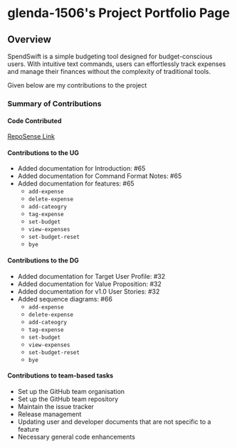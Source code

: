 # glenda-1506's Project Portfolio Page

## Overview
SpendSwift is a simple budgeting tool designed for budget-conscious users. With intuitive text commands, users can effortlessly track expenses and manage their finances without the complexity of traditional tools.


Given below are my contributions to the project
### Summary of Contributions
#### Code Contributed
[RepoSense Link](https://nus-cs2113-ay2425s1.github.io/tp-dashboard/?search=glenda-1506&breakdown=true&sort=groupTitle%20dsc&sortWithin=title&since=2024-09-20&timeframe=commit&mergegroup=&groupSelect=groupByRepos&checkedFileTypes=docs~functional-code~test-code~other)

#### Contributions to the UG
- Added documentation for Introduction: #65
- Added documentation for Command Format Notes: #65
- Added documentation for features: #65
    - `add-expense`
    - `delete-expense`
    - `add-cateogry`
    - `tag-expense`
    - `set-budget`
    - `view-expenses`
    - `set-budget-reset`
    - `bye`

#### Contributions to the DG
- Added documentation for Target User Profile: #32
- Added documentation for Value Proposition: #32
- Added documentation for v1.0 User Stories: #32
- Added sequence diagrams: #66
    - `add-expense`
    - `delete-expense`
    - `add-cateogry`
    - `tag-expense`
    - `set-budget`
    - `view-expenses`
    - `set-budget-reset`
    - `bye`

#### Contributions to team-based tasks
- Set up the GitHub team organisation
- Set up the GitHub team repository
- Maintain the issue tracker
- Release management
- Updating user and developer documents that are not specific to a feature
- Necessary general code enhancements

